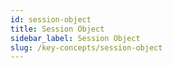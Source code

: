 ```yaml
---
id: session-object
title: Session Object
sidebar_label: Session Object
slug: /key-concepts/session-object
---
```

